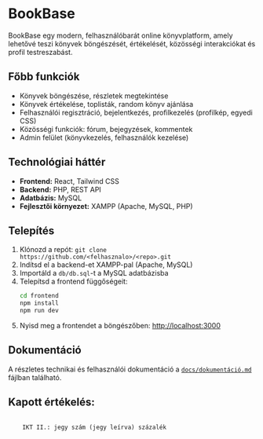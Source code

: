 
# BookBase

BookBase egy modern, felhasználóbarát online könyvplatform, amely lehetővé teszi könyvek böngészését, értékelését, közösségi interakciókat és profil testreszabást.

## Főbb funkciók
- Könyvek böngészése, részletek megtekintése
- Könyvek értékelése, toplisták, random könyv ajánlása
- Felhasználói regisztráció, bejelentkezés, profilkezelés (profilkép, egyedi CSS)
- Közösségi funkciók: fórum, bejegyzések, kommentek
- Admin felület (könyvkezelés, felhasználók kezelése)

## Technológiai háttér
- **Frontend:** React, Tailwind CSS
- **Backend:** PHP, REST API
- **Adatbázis:** MySQL
- **Fejlesztői környezet:** XAMPP (Apache, MySQL, PHP)

## Telepítés
1. Klónozd a repót: `git clone https://github.com/<felhasznalo>/<repo>.git`
2. Indítsd el a backend-et XAMPP-pal (Apache, MySQL)
3. Importáld a `db/db.sql`-t a MySQL adatbázisba
4. Telepítsd a frontend függőségeit:
	```bash
	cd frontend
	npm install
	npm run dev
	```
5. Nyisd meg a frontendet a böngészőben: [http://localhost:3000](http://localhost:3000)

## Dokumentáció
A részletes technikai és felhasználói dokumentáció a [`docs/dokumentáció.md`](Project/docs/dokumentáció.md) fájlban található.

## Kapott értékelés:

```

    IKT II.: jegy szám (jegy leírva) százalék

```